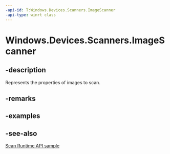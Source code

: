 ```yaml
---
-api-id: T:Windows.Devices.Scanners.ImageScanner
-api-type: winrt class
---
```


<!-- Class syntax.
public class ImageScanner : Windows.Devices.Scanners.IImageScanner
-->

# Windows.Devices.Scanners.ImageScanner

## -description
Represents the properties of images to scan.

## -remarks

## -examples

## -see-also
[Scan Runtime API sample](https://github.com/microsoftarchive/msdn-code-gallery-microsoft/tree/master/Official%20Windows%20Platform%20Sample/Scan%20Runtime%20API%20Sample)
